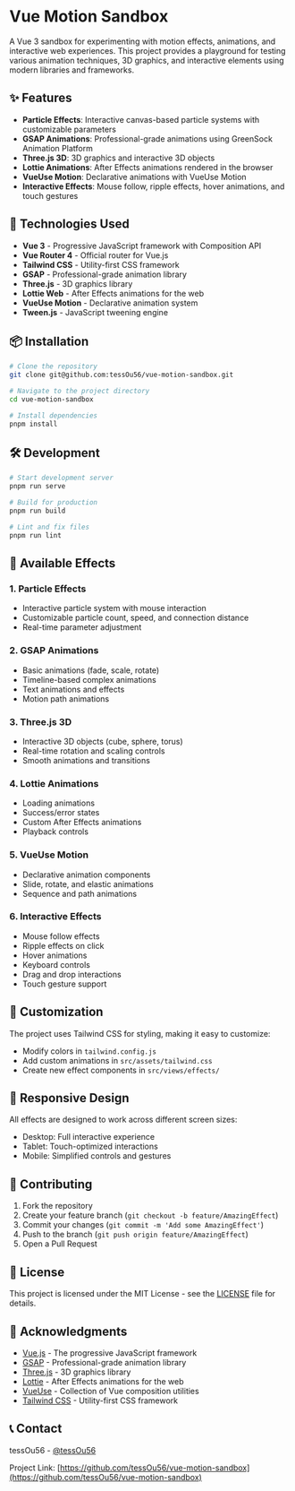 # Vue Motion Sandbox

A Vue 3 sandbox for experimenting with motion effects, animations, and interactive web experiences. This project provides a playground for testing various animation techniques, 3D graphics, and interactive elements using modern libraries and frameworks.

## ✨ Features

- **Particle Effects**: Interactive canvas-based particle systems with customizable parameters
- **GSAP Animations**: Professional-grade animations using GreenSock Animation Platform
- **Three.js 3D**: 3D graphics and interactive 3D objects
- **Lottie Animations**: After Effects animations rendered in the browser
- **VueUse Motion**: Declarative animations with VueUse Motion
- **Interactive Effects**: Mouse follow, ripple effects, hover animations, and touch gestures

## 🚀 Technologies Used

- **Vue 3** - Progressive JavaScript framework with Composition API
- **Vue Router 4** - Official router for Vue.js
- **Tailwind CSS** - Utility-first CSS framework
- **GSAP** - Professional-grade animation library
- **Three.js** - 3D graphics library
- **Lottie Web** - After Effects animations for the web
- **VueUse Motion** - Declarative animation system
- **Tween.js** - JavaScript tweening engine

## 📦 Installation

```bash
# Clone the repository
git clone git@github.com:tessOu56/vue-motion-sandbox.git

# Navigate to the project directory
cd vue-motion-sandbox

# Install dependencies
pnpm install
```

## 🛠️ Development

```bash
# Start development server
pnpm run serve

# Build for production
pnpm run build

# Lint and fix files
pnpm run lint
```

## 🎯 Available Effects

### 1. Particle Effects

- Interactive particle system with mouse interaction
- Customizable particle count, speed, and connection distance
- Real-time parameter adjustment

### 2. GSAP Animations

- Basic animations (fade, scale, rotate)
- Timeline-based complex animations
- Text animations and effects
- Motion path animations

### 3. Three.js 3D

- Interactive 3D objects (cube, sphere, torus)
- Real-time rotation and scaling controls
- Smooth animations and transitions

### 4. Lottie Animations

- Loading animations
- Success/error states
- Custom After Effects animations
- Playback controls

### 5. VueUse Motion

- Declarative animation components
- Slide, rotate, and elastic animations
- Sequence and path animations

### 6. Interactive Effects

- Mouse follow effects
- Ripple effects on click
- Hover animations
- Keyboard controls
- Drag and drop interactions
- Touch gesture support

## 🎨 Customization

The project uses Tailwind CSS for styling, making it easy to customize:

- Modify colors in `tailwind.config.js`
- Add custom animations in `src/assets/tailwind.css`
- Create new effect components in `src/views/effects/`

## 📱 Responsive Design

All effects are designed to work across different screen sizes:

- Desktop: Full interactive experience
- Tablet: Touch-optimized interactions
- Mobile: Simplified controls and gestures

## 🤝 Contributing

1. Fork the repository
2. Create your feature branch (`git checkout -b feature/AmazingEffect`)
3. Commit your changes (`git commit -m 'Add some AmazingEffect'`)
4. Push to the branch (`git push origin feature/AmazingEffect`)
5. Open a Pull Request

## 📄 License

This project is licensed under the MIT License - see the [LICENSE](LICENSE) file for details.

## 🙏 Acknowledgments

- [Vue.js](https://vuejs.org/) - The progressive JavaScript framework
- [GSAP](https://greensock.com/gsap/) - Professional-grade animation library
- [Three.js](https://threejs.org/) - 3D graphics library
- [Lottie](https://lottiefiles.com/) - After Effects animations for the web
- [VueUse](https://vueuse.org/) - Collection of Vue composition utilities
- [Tailwind CSS](https://tailwindcss.com/) - Utility-first CSS framework

## 📞 Contact

tessOu56 - [@tessOu56](https://github.com/tessOu56)

Project Link: [https://github.com/tessOu56/vue-motion-sandbox](https://github.com/tessOu56/vue-motion-sandbox)
